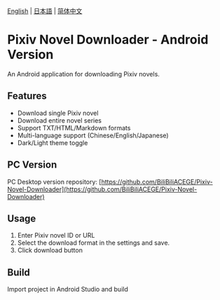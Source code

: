 [English](README_en.md) | [日本語](README_ja.md) | [简体中文](README.md)

# Pixiv Novel Downloader - Android Version

An Android application for downloading Pixiv novels.

## Features
- Download single Pixiv novel
- Download entire novel series
- Support TXT/HTML/Markdown formats
- Multi-language support (Chinese/English/Japanese)
- Dark/Light theme toggle

## PC Version
PC Desktop version repository: [https://github.com/BiliBiliACEGE/Pixiv-Novel-Downloader](https://github.com/BiliBiliACEGE/Pixiv-Novel-Downloader)

## Usage
1. Enter Pixiv novel ID or URL
2. Select the download format in the settings and save.
3. Click download button

## Build
Import project in Android Studio and build

